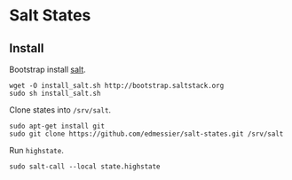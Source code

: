 Salt States
===========

Install
-------

Bootstrap install [salt](http://docs.saltstack.com/en/latest/).

    wget -O install_salt.sh http://bootstrap.saltstack.org
    sudo sh install_salt.sh
    

Clone states into `/srv/salt`.

    sudo apt-get install git
    sudo git clone https://github.com/edmessier/salt-states.git /srv/salt
    
Run `highstate`.

    sudo salt-call --local state.highstate
